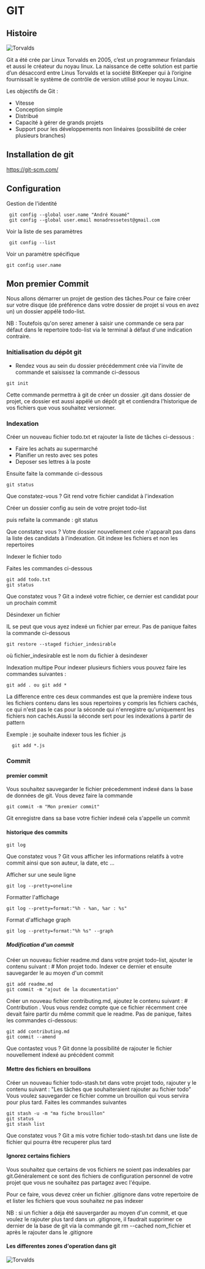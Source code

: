 # GIT

## Histoire
![Torvalds](/git-course/images/torvalds.png "Le titre de mon image")

Git a été crée par Linux Torvalds en 2005, c’est un programmeur finlandais et aussi le créateur du noyau linux.
La naissance de cette solution est partie d’un désaccord entre Linus Torvalds et la société BitKeeper qui à l’origine fournissait le système de contrôle de version utilisé pour le noyau Linux.

Les objectifs de Git :
* Vitesse
* Conception simple
* Distribué
* Capacité à gérer de grands projets
* Support pour les développements non linéaires (possibilité de créer plusieurs branches)


## Installation de git
https://git-scm.com/

## Configuration
Gestion de l'identité
```
 git config --global user.name "André Kouamé"
 git config --global user.email monadressetest@gmail.com
```
Voir la liste de ses paramètres
```
 git config --list
```
Voir un paramètre spécifique
```
git config user.name
```


## Mon premier Commit

Nous allons démarrer un projet de gestion des tâches.Pour ce faire créer sur votre disque (de préférence dans votre dossier de projet si vous en avez un) un dossier appélé todo-list.

NB :  Toutefois qu'on serez amener à saisir une commande ce sera par défaut dans le repertoire
todo-list via le terminal à défaut d'une indication contraire.

### Initialisation du dépôt git

* Rendez vous au sein du dossier précédemment crée via l'invite de commande et saisissez la commande ci-dessous 
```
git init
```
Cette commande permettra à git de créer un dossier .git dans dossier de projet, ce dossier est aussi appélé un dépôt git et contiendra l'historique de vos fichiers que vous souhaitez versionner.


### Indexation

Créer un nouveau fichier todo.txt et rajouter la liste de tâches ci-dessous :

* Faire les achats au supermarché
* Planifier un resto avec ses potes
* Deposer ses lettres à la poste

Ensuite faite la commande ci-dessous
```
git status
```
Que constatez-vous ?
Git rend votre fichier candidat à l'indexation

Créer un dossier config au sein de votre projet todo-list
 
puis refaite la commande : git status

Que constatez vous ?
Votre dossier nouvellement crée n'apparaît pas dans la liste des candidats à l'indexation. Git indexe les fichiers et non les repertoires

Indexer le fichier todo

Faites les commandes ci-dessous
```
git add todo.txt
git status 
```
Que constatez vous ? 
Git a indexé votre fichier, ce dernier est candidat pour un prochain commit

Désindexer un fichier

IL se peut que vous ayez indexé un fichier par erreur. Pas de panique faites la commande ci-dessous

```
git restore --staged fichier_indesirable
```
où fichier_indesirable est le nom du fichier à desindexer

Indexation multipe
Pour indexer plusieurs fichiers vous pouvez faire les commandes suivantes :
```
git add . ou git add *
```
La difference entre ces deux commandes est que la première indexe tous les fichiers contenu dans les sous repertoires y compris les fichiers cachés, ce qui n'est pas le cas pour la séconde qui n'enregistre qu'uniquement les fichiers non cachés.Aussi la séconde sert pour les indexations à partir de pattern

Exemple : je souhaite indexer tous les fichier .js
```
  git add *.js
```

### Commit

#### premier commit
Vous souhaitez sauvegarder le fichier précedemment indexé dans la base de données de git.
Vous devez faire la commande
```
git commit -m "Mon premier commit"
```
Git enregistre dans sa base votre fichier indexé cela s'appelle un commit

#### historique des commits
```
git log
```
Que constatez vous ?
Git vous afficher les informations relatifs à votre commit ainsi que son auteur, la date, etc ...

Afficher sur une seule ligne
```
git log --pretty=oneline
```

Formatter l'affichage 
```
git log --pretty=format:"%h - %an, %ar : %s"
```


Format d'affichage graph
```
git log --pretty=format:"%h %s" --graph
```

##### Modification d'un commit

Créer un nouveau fichier readme.md dans votre projet todo-list, ajouter le contenu suivant : # Mon projet todo. Indexer ce dernier et ensuite sauvegarder le au moyen d'un commit
```
git add readme.md
git commit -m "ajout de la documentation"
```

Créer un nouveau fichier contributing.md, ajoutez le contenu suivant : # Contribution .
Vous vous rendez compte que ce fichier récemment crée devait faire partir du même commit que le readme.
Pas de panique, faites les commandes ci-dessous:
```
git add contributing.md
git commit --amend
```
Que contastez vous ? Git donne la possibilité de rajouter le fichier nouvellement indexé au précédent commit

#### Mettre des fichiers en brouillons
Créer un nouveau fichier todo-stash.txt dans votre projet todo, rajouter y le contenu suivant : 
"Les tâches que souhaiteraient rajouter au fichier todo"
Vous voulez sauvegarder ce fichier comme un brouillon qui vous servira pour plus tard.
Faites les commandes suivantes
```
git stash -u -m "ma fiche brouillon"
git status
git stash list
```
Que constatez vous ?
Git a mis votre fichier todo-stash.txt dans une liste de fichier qui pourra être recuperer plus tard

#### Ignorez certains fichiers
Vous souhaitez que certains de vos fichiers ne soient pas indexables par git.Généralement ce sont des fichiers de configuration personnel de votre projet que vous ne souhaitez pas partagez avec l'équipe.

Pour ce faire, vous devez créer un fichier .gitignore dans votre repertoire de et lister les fichiers que vous souhaitez ne pas indexer

NB : si un fichier a déja été sauvergarder au moyen d'un commit, et que voulez le rajouter plus tard dans un .gitignore, il faudrait supprimer ce dernier de la base de git via la commande
git rm --cached nom_fichier et après le rajouter dans le .gitignore


#### Les differentes zones d'operation dans git
![Torvalds](/git-course/images/etat-git.png "Le titre de mon image")